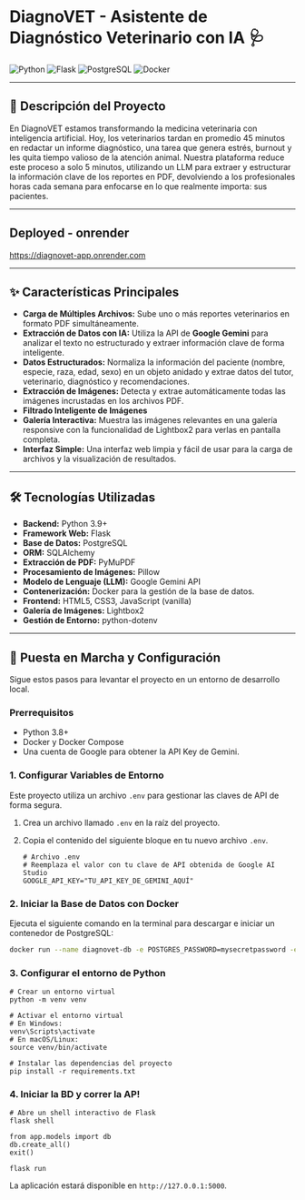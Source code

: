 # DiagnoVET - Asistente de Diagnóstico Veterinario con IA 🩺

![Python](https://img.shields.io/badge/Python-3776AB?style=for-the-badge&logo=python&logoColor=white)
![Flask](https://img.shields.io/badge/Flask-000000?style=for-the-badge&logo=flask&logoColor=white)
![PostgreSQL](https://img.shields.io/badge/PostgreSQL-4169E1?style=for-the-badge&logo=postgresql&logoColor=white)
![Docker](https://img.shields.io/badge/Docker-2496ED?style=for-the-badge&logo=docker&logoColor=white)

---

## 📖 Descripción del Proyecto

En DiagnoVET estamos transformando la medicina veterinaria con inteligencia artificial. Hoy, los veterinarios tardan en promedio 45 minutos en redactar un informe diagnóstico, una tarea que genera estrés, burnout y les quita tiempo valioso de la atención animal. Nuestra plataforma reduce este proceso a solo 5 minutos, utilizando un LLM para extraer y estructurar la información clave de los reportes en PDF, devolviendo a los profesionales horas cada semana para enfocarse en lo que realmente importa: sus pacientes.

---

## Deployed - onrender
https://diagnovet-app.onrender.com

---

## ✨ Características Principales

* **Carga de Múltiples Archivos:** Sube uno o más reportes veterinarios en formato PDF simultáneamente.
* **Extracción de Datos con IA:** Utiliza la API de **Google Gemini** para analizar el texto no estructurado y extraer información clave de forma inteligente.
* **Datos Estructurados:** Normaliza la información del paciente (nombre, especie, raza, edad, sexo) en un objeto anidado y extrae datos del tutor, veterinario, diagnóstico y recomendaciones.
* **Extracción de Imágenes:** Detecta y extrae automáticamente todas las imágenes incrustadas en los archivos PDF.
* **Filtrado Inteligente de Imágenes**
* **Galería Interactiva:** Muestra las imágenes relevantes en una galería responsive con la funcionalidad de Lightbox2 para verlas en pantalla completa.
* **Interfaz Simple:** Una interfaz web limpia y fácil de usar para la carga de archivos y la visualización de resultados.

---

## 🛠️ Tecnologías Utilizadas

* **Backend:** Python 3.9+
* **Framework Web:** Flask
* **Base de Datos:** PostgreSQL
* **ORM:** SQLAlchemy
* **Extracción de PDF:** PyMuPDF
* **Procesamiento de Imágenes:** Pillow
* **Modelo de Lenguaje (LLM):** Google Gemini API
* **Contenerización:** Docker para la gestión de la base de datos.
* **Frontend:** HTML5, CSS3, JavaScript (vanilla)
* **Galería de Imágenes:** Lightbox2
* **Gestión de Entorno:** python-dotenv

---

## 🚀 Puesta en Marcha y Configuración

Sigue estos pasos para levantar el proyecto en un entorno de desarrollo local.

### Prerrequisitos

* Python 3.8+
* Docker y Docker Compose
* Una cuenta de Google para obtener la API Key de Gemini.

### 1. Configurar Variables de Entorno

Este proyecto utiliza un archivo `.env` para gestionar las claves de API de forma segura.

1.  Crea un archivo llamado `.env` en la raíz del proyecto.
2.  Copia el contenido del siguiente bloque en tu nuevo archivo `.env`.

    ```
    # Archivo .env
    # Reemplaza el valor con tu clave de API obtenida de Google AI Studio
    GOOGLE_API_KEY="TU_API_KEY_DE_GEMINI_AQUÍ"
    ```

### 2. Iniciar la Base de Datos con Docker

Ejecuta el siguiente comando en la terminal para descargar e iniciar un contenedor de PostgreSQL:

```bash
docker run --name diagnovet-db -e POSTGRES_PASSWORD=mysecretpassword -e POSTGRES_USER=user -e POSTGRES_DB=diagnovet -p 5432:5432 -d postgres
```

### 3. Configurar el entorno de Python
  ```
  # Crear un entorno virtual
  python -m venv venv
  
  # Activar el entorno virtual
  # En Windows:
  venv\Scripts\activate
  # En macOS/Linux:
  source venv/bin/activate
  
  # Instalar las dependencias del proyecto
  pip install -r requirements.txt
  ```

### 4. Iniciar la BD y correr la AP!

```
# Abre un shell interactivo de Flask
flask shell

from app.models import db
db.create_all()
exit()

flask run
```

La aplicación estará disponible en `http://127.0.0.1:5000`.










